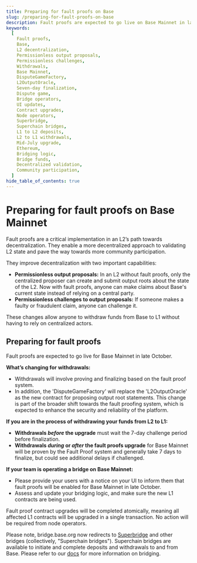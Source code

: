 ```yaml
---
title: Preparing for fault proofs on Base
slug: /preparing-for-fault-proofs-on-base
description: Fault proofs are expected to go live on Base Mainnet in late October.
keywords:
  [
    Fault proofs,
    Base,
    L2 decentralization,
    Permissionless output proposals,
    Permissionless challenges,
    Withdrawals,
    Base Mainnet,
    DisputeGameFactory,
    L2OutputOracle,
    Seven-day finalization,
    Dispute game,
    Bridge operators,
    UI updates,
    Contract upgrades,
    Node operators,
    Superbridge,
    Superchain bridges,
    L1 to L2 deposits,
    L2 to L1 withdrawals,
    Mid-July upgrade,
    Ethereum,
    Bridging logic,
    Bridge funds,
    Decentralized validation,
    Community participation,
  ]
hide_table_of_contents: true
---
```


# Preparing for fault proofs on Base Mainnet

Fault proofs are a critical implementation in an L2’s path towards decentralization. They enable a more decentralized approach to validating L2 state and pave the way towards more community participation.

They improve decentralization with two important capabilities:

- **Permissionless output proposals:** In an L2 without fault proofs, only the centralized proposer can create and submit output roots about the state of the L2. Now with fault proofs, anyone can make claims about Base's current state instead of relying on a central party.
- **Permissionless challenges to output proposals:** If someone makes a faulty or fraudulent claim, anyone can challenge it.

These changes allow anyone to withdraw funds from Base to L1 without having to rely on centralized actors.

## Preparing for fault proofs

Fault proofs are expected to go live for Base Mainnet in late October.

**What’s changing for withdrawals:**

- Withdrawals will involve proving and finalizing based on the fault proof system.
- In addition, the 'DisputeGameFactory' will replace the 'L2OutputOracle' as the new contract for proposing output root statements. This change is part of the broader shift towards the fault proofing system, which is expected to enhance the security and reliability of the platform.

**If you are in the process of withdrawing your funds from L2 to L1:**

- **Withdrawals _before_ the upgrade** must wait the 7-day challenge period before finalization.
- **Withdrawals _during_ or _after_ the fault proofs upgrade** for Base Mainnet will be proven by the Fault Proof system and generally take 7 days to finalize, but could see additional delays if challenged.

**If your team is operating a bridge on Base Mainnet:**

- Please provide your users with a notice on your UI to inform them that fault proofs will be enabled for Base Mainnet in late October.
- Assess and update your bridging logic, and make sure the new L1 contracts are being used.

Fault proof contract upgrades will be completed atomically, meaning all affected L1 contracts will be upgraded in a single transaction. No action will be required from node operators.

Please note, bridge.base.org now redirects to [Superbridge](https://superbridge.app/base) and other bridges (collectively, "Superchain bridges"). Superchain bridges are available to initiate and complete deposits and withdrawals to and from Base. Please refer to our [docs](https://bridge.base.org/deposit) for more information on bridging.
